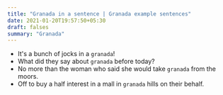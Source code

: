 ```yaml
---
title: "Granada in a sentence | Granada example sentences"
date: 2021-01-20T19:57:50+05:30
draft: falses
summary: "Granada"
---
```

- It's a bunch of jocks in a `granada`!
- What did they say about `granada` before today?
- No more than the woman who said she would take `granada` from the moors.
- Off to buy a half interest in a mall in `granada` hills on their behalf.
                 
